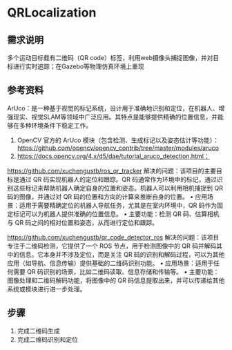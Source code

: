 # QRLocalization

## 需求说明

多个运动目标载有二维码（QR code）标签，利用web摄像头捕捉图像，并对目标进行实时追踪；在Gazebo等物理仿真环境上重现

## 参考资料

ArUco：是一种基于视觉的标记系统，设计用于准确地识别和定位，在机器人、增强现实、视觉SLAM等领域中广泛应用。其特点是能够提供精确的位置信息，并能够在多种环境条件下稳定工作。
1. OpenCV 官方的 ArUco 模块（包含检测、生成标记以及姿态估计等功能）：https://github.com/opencv/opencv_contrib/tree/master/modules/aruco
2. https://docs.opencv.org/4.x/d5/dae/tutorial_aruco_detection.html：


https://github.com/xuchengustb/ros_qr_tracker
解决的问题：该项目的主要目标是通过 QR 码实现机器人的定位和跟踪。QR 码通常作为环境中的标记，通过识别这些标记来帮助机器人确定自身的位置和姿态。机器人可以利用相机捕捉到 QR 码的图像，并通过对 QR 码的位置和方向的计算来推断自身的位置。
	•	应用场景：适用于需要精确定位的机器人导航任务，尤其是在室内环境中，QR 码作为固定标记可以为机器人提供准确的位置信息。
	•	主要功能：检测 QR 码、估算相机与 QR 码之间的相对位置和姿态，从而进行定位和跟踪。

https://github.com/xuchengustb/qr_code_detector_ros
解决的问题：该项目专注于二维码检测，它提供了一个 ROS 节点，用于检测图像中的 QR 码并解码其中的信息。它本身并不涉及定位，而是关注 QR 码的识别和解码过程，可以为其他应用（如导航、信息传输）提供基础的二维码识别功能。
	•	应用场景：适用于任何需要 QR 码识别的场景，比如二维码读取、信息存储和传输等。
	•	主要功能：图像处理和二维码解码功能，将图像中的 QR 码信息提取出来，并可以传递给其他系统或模块进行进一步处理。

## 步骤
1. 完成二维码生成
2. 完成二维码识别和定位